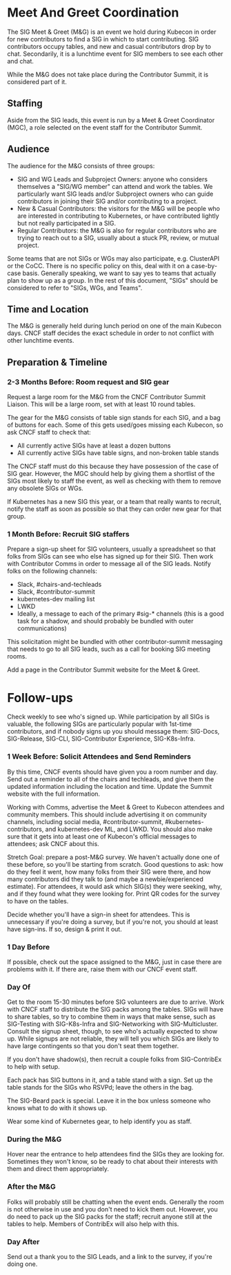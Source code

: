 # Meet And Greet Coordination

The SIG Meet & Greet (M&G) is an event we hold during Kubecon in order for new contributors to find a SIG in which to start contributing.  SIG contributors occupy tables, and new and casual contributors drop by to chat.  Secondarily, it is a lunchtime event for SIG members to see each other and chat.

While the M&G does not take place during the Contributor Summit, it is considered part of it.

## Staffing

Aside from the SIG leads, this event is run by a Meet & Greet Coordinator (MGC), a role selected on the event staff for the Contributor Summit. 

## Audience

The audience for the M&G consists of three groups:

- SIG and WG Leads and Subproject Owners: anyone who considers themselves a "SIG/WG member" can attend and work the tables.  We particularly want SIG leads and/or Subproject owners who can guide contributors in joining their SIG and/or contributing to a project.
- New & Casual Contributors: the visitors for the M&G will be people who are interested in contributing to Kubernetes, or have contributed lightly but not really participated in a SIG.
- Regular Contributors: the M&G is also for regular contributors who are trying to reach out to a SIG, usually about a stuck PR, review, or mutual project.

Some teams that are not SIGs or WGs may also participate, e.g. ClusterAPI or the CoCC.  There is no specific policy on this, deal with it on a case-by-case basis. Generally speaking, we want to say yes to teams that actually plan to show up as a group. In the rest of this document, "SIGs" should be considered to refer to "SIGs, WGs, and Teams".

## Time and Location

The M&G is generally held during lunch period on one of the main Kubecon days.  CNCF staff decides the exact schedule in order to not conflict with other lunchtime events.

## Preparation & Timeline

### 2-3 Months Before: Room request and SIG gear

Request a large room for the M&G from the CNCF Contributor Summit Liaison.  This will be a large room, set with at least 10 round tables.

The gear for the M&G consists of table sign stands for each SIG, and a bag of buttons for each.  Some of this gets used/goes missing each Kubecon, so ask CNCF staff to check that:

- All currently active SIGs have at least a dozen buttons
- All currently active SIGs have table signs, and non-broken table stands

The CNCF staff must do this because they have possession of the case of SIG gear.  However, the MGC should help by giving them a shortlist of the SIGs most likely to staff the event, as well as checking with them to remove any obsolete SIGs or WGs.

If Kubernetes has a new SIG this year, or a team that really wants to recruit, notify the staff as soon as possible so that they can order new gear for that group.

### 1 Month Before: Recruit SIG staffers

Prepare a sign-up sheet for SIG volunteers, usually a spreadsheet so that folks from SIGs can see who else has signed up for their SIG.  Then work with Contributor Comms in order to message all of the SIG leads.  Notify folks on the following channels:

- Slack, #chairs-and-techleads
- Slack, #contributor-summit
- kubernetes-dev mailing list
- LWKD
- Ideally, a message to each of the primary #sig-* channels (this is a good task for a shadow, and should probably be bundled with outer communications)

This solicitation might be bundled with other contributor-summit messaging that needs to go to all SIG leads, such as a call for booking SIG meeting rooms.

Add a page in the Contributor Summit website for the Meet & Greet.

# Follow-ups

Check weekly to see who's signed up.  While participation by all SIGs is valuable, the following SIGs are particularly popular with 1st-time contributors, and if nobody signs up you should message them:  SIG-Docs, SIG-Release, SIG-CLI, SIG-Contributor Experience, SIG-K8s-Infra.

### 1 Week Before: Solicit Attendees and Send Reminders

By this time, CNCF events should have given you a room number and day. Send out a reminder to all of the chairs and techleads, and give them the updated information including the location and time.  Update the Summit website with the full information.

Working with Comms, advertise the Meet & Greet to Kubecon attendees and community members.  This should include advertising it on community channels, including social media, #contributor-summit, #kubernetes-contributors, and kubernetes-dev ML, and LWKD.  You should also make sure that it gets into at least one of Kubecon's official messages to attendees; ask CNCF about this.

Stretch Goal: prepare a post-M&G survey.  We haven't actually done one of these before, so you'll be starting from scratch.  Good questions to ask: how do they feel it went, how many folks from their SIG were there, and how many contributors did they talk to (and maybe a newbie/experienced estimate).  For attendees, it would ask which SIG(s) they were seeking, why, and if they found what they were looking for. Print QR codes for the survey to have on the tables.

Decide whether you'll have a sign-in sheet for attendees.  This is unnecessary if you're doing a survey, but if you're not, you should at least have sign-ins. If so, design & print it out.

### 1 Day Before

If possible, check out the space assigned to the M&G, just in case there are problems with it.  If there are, raise them with our CNCF event staff.

### Day Of

Get to the room 15-30 minutes before SIG volunteers are due to arrive.  Work with CNCF staff to distribute the SIG packs among the tables.  SIGs will have to share tables, so try to combine them in ways that make sense, such as SIG-Testing with SIG-K8s-Infra and SIG-Networking with SIG-Multicluster.  Consult the signup sheet, though, to see who's actually expected to show up.  While signups are not reliable, they will tell you which SIGs are likely to have large contingents so that you don't seat them together.

If you don't have shadow(s), then recruit a couple folks from SIG-ContribEx to help with setup.

Each pack has SIG buttons in it, and a table stand with a sign.  Set up the table stands for the SIGs who RSVPd; leave the others in the bag.

The SIG-Beard pack is special. Leave it in the box unless someone who knows what to do with it shows up.

Wear some kind of Kubernetes gear, to help identify you as staff.

### During the M&G

Hover near the entrance to help attendees find the SIGs they are looking for.   Sometimes they won't know, so be ready to chat about their interests with them and direct them appropriately.

### After the M&G

Folks will probably still be chatting when the event ends.  Generally the room is not otherwise in use and you don't need to kick them out.  However, you do need to pack up the SIG packs for the staff; recruit anyone still at the tables to help.  Members of ContribEx will also help with this.

### Day After

Send out a thank you to the SIG Leads, and a link to the survey, if you're doing one.
